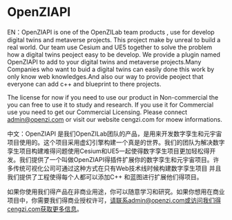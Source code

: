 # OpenZIAPI

EN：OpenZIAPI is one of the OpenZILab team products , use for develop  digital twins and metaverse projects. This project make by unreal  to build a real world. Our team use Cesium and UE5 together to solve the problem how a digital twins peoject easy to be develop. We provide a plugin named OpenZIAPI to add to your digital twins and metaverse projects.Many Companies who want to buid a digital twins can easily done this work by only know web  knowledges.And also our way to provide peoject that everyone can add c++ and blueprint to there projects.

The license for now if you need to use our product in Non-commercial the you can free to use it to study and research. If you use it for Commercial use you need to get our Commercial Licensing. Please connect admin@openzi.com or visit our website cengzi.com for moew informations.

中文：OpenZIAPI 是我们OpenZILab团队的产品，是用来开发数字孪生和元宇宙项目使用的。这个项目采用虚幻引擎构建一个真是的世界。我们的团队为解决数字孪生项目构建难得问题使用Cesium和UE5一起使得数字孪生项目更加轻松得开发。我们提供了一个叫做OpenZIAPI得插件扩展你的数字孪生和元宇宙项目。许多传统可视化公司可通过这种方式在只有Web技术线时候构建数字孪生项目 并且我们提供了工程使得每个人都可以添加C++ 和蓝图进行扩展他们得项目。

如果你使用我们得产品在非商业用途，你可以随意学习和研究。如果你想用在商业项目中，你需要我们得商业授权许可，请联系admin@openzi.com或访问我们得cengzi.com获取更多信息。